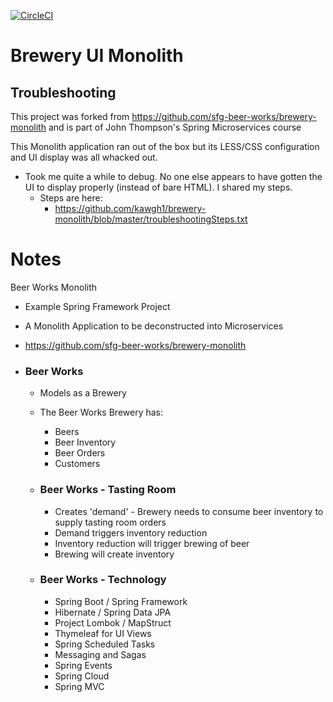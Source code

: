 [![CircleCI](https://circleci.com/gh/sfg-beer-works/brewery-monolith.svg?style=svg)](https://circleci.com/gh/sfg-beer-works/brewery-monolith)
# Brewery UI Monolith

## Troubleshooting

This project was forked from https://github.com/sfg-beer-works/brewery-monolith
and is part of John Thompson's Spring Microservices course

This Monolith application ran out of the box but its LESS/CSS configuration and UI display was all whacked out.
- Took me quite a while to debug.  No one else appears to have gotten the UI to display properly (instead of bare HTML). I shared my steps.
    - Steps are here:
        - https://github.com/kawgh1/brewery-monolith/blob/master/troubleshootingSteps.txt

# Notes

Beer Works Monolith

- Example Spring Framework Project
- A Monolith Application to be deconstructed into Microservices
- https://github.com/sfg-beer-works/brewery-monolith

- ### Beer Works
	- Models as a Brewery
	- The Beer Works Brewery has:
		- Beers
		- Beer Inventory
		- Beer Orders
		- Customers

	- ### Beer Works - Tasting Room
		- Creates 'demand' - Brewery needs to consume beer inventory to supply tasting room orders
		- Demand triggers inventory reduction
		- Inventory reduction will trigger brewing of beer
		- Brewing will create inventory

	- ### Beer Works - Technology
		- Spring Boot / Spring Framework
		- Hibernate / Spring Data JPA
		- Project Lombok / MapStruct
		- Thymeleaf for UI Views
		- Spring Scheduled Tasks
		- Messaging and Sagas
		- Spring Events
		- Spring Cloud
		- Spring MVC
